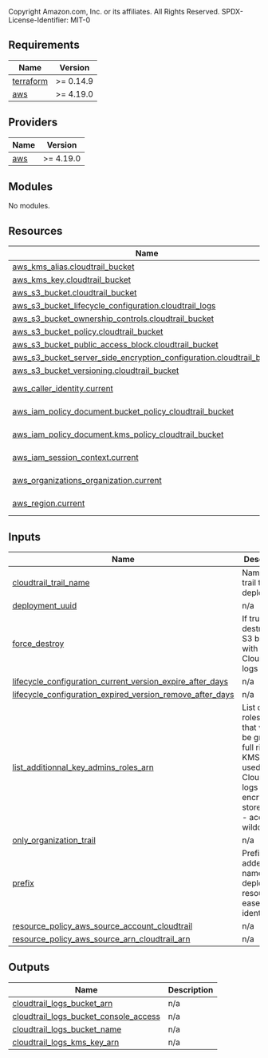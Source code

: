Copyright Amazon.com, Inc. or its affiliates. All Rights Reserved.
SPDX-License-Identifier: MIT-0
<!-- BEGIN_TF_DOCS -->
## Requirements

| Name | Version |
|------|---------|
| <a name="requirement_terraform"></a> [terraform](#requirement\_terraform) | >= 0.14.9 |
| <a name="requirement_aws"></a> [aws](#requirement\_aws) | >= 4.19.0 |

## Providers

| Name | Version |
|------|---------|
| <a name="provider_aws"></a> [aws](#provider\_aws) | >= 4.19.0 |

## Modules

No modules.

## Resources

| Name | Type |
|------|------|
| [aws_kms_alias.cloudtrail_bucket](https://registry.terraform.io/providers/hashicorp/aws/latest/docs/resources/kms_alias) | resource |
| [aws_kms_key.cloudtrail_bucket](https://registry.terraform.io/providers/hashicorp/aws/latest/docs/resources/kms_key) | resource |
| [aws_s3_bucket.cloudtrail_bucket](https://registry.terraform.io/providers/hashicorp/aws/latest/docs/resources/s3_bucket) | resource |
| [aws_s3_bucket_lifecycle_configuration.cloudtrail_logs](https://registry.terraform.io/providers/hashicorp/aws/latest/docs/resources/s3_bucket_lifecycle_configuration) | resource |
| [aws_s3_bucket_ownership_controls.cloudtrail_bucket](https://registry.terraform.io/providers/hashicorp/aws/latest/docs/resources/s3_bucket_ownership_controls) | resource |
| [aws_s3_bucket_policy.cloudtrail_bucket](https://registry.terraform.io/providers/hashicorp/aws/latest/docs/resources/s3_bucket_policy) | resource |
| [aws_s3_bucket_public_access_block.cloudtrail_bucket](https://registry.terraform.io/providers/hashicorp/aws/latest/docs/resources/s3_bucket_public_access_block) | resource |
| [aws_s3_bucket_server_side_encryption_configuration.cloudtrail_bucket](https://registry.terraform.io/providers/hashicorp/aws/latest/docs/resources/s3_bucket_server_side_encryption_configuration) | resource |
| [aws_s3_bucket_versioning.cloudtrail_bucket](https://registry.terraform.io/providers/hashicorp/aws/latest/docs/resources/s3_bucket_versioning) | resource |
| [aws_caller_identity.current](https://registry.terraform.io/providers/hashicorp/aws/latest/docs/data-sources/caller_identity) | data source |
| [aws_iam_policy_document.bucket_policy_cloudtrail_bucket](https://registry.terraform.io/providers/hashicorp/aws/latest/docs/data-sources/iam_policy_document) | data source |
| [aws_iam_policy_document.kms_policy_cloudtrail_bucket](https://registry.terraform.io/providers/hashicorp/aws/latest/docs/data-sources/iam_policy_document) | data source |
| [aws_iam_session_context.current](https://registry.terraform.io/providers/hashicorp/aws/latest/docs/data-sources/iam_session_context) | data source |
| [aws_organizations_organization.current](https://registry.terraform.io/providers/hashicorp/aws/latest/docs/data-sources/organizations_organization) | data source |
| [aws_region.current](https://registry.terraform.io/providers/hashicorp/aws/latest/docs/data-sources/region) | data source |

## Inputs

| Name | Description | Type | Default | Required |
|------|-------------|------|---------|:--------:|
| <a name="input_cloudtrail_trail_name"></a> [cloudtrail\_trail\_name](#input\_cloudtrail\_trail\_name) | Name of the trail to be deployed | `string` | n/a | yes |
| <a name="input_deployment_uuid"></a> [deployment\_uuid](#input\_deployment\_uuid) | n/a | `string` | n/a | yes |
| <a name="input_force_destroy"></a> [force\_destroy](#input\_force\_destroy) | If true, force destroy of S3 bucket with CloudTrail logs | `bool` | `false` | no |
| <a name="input_lifecycle_configuration_current_version_expire_after_days"></a> [lifecycle\_configuration\_current\_version\_expire\_after\_days](#input\_lifecycle\_configuration\_current\_version\_expire\_after\_days) | n/a | `number` | `0` | no |
| <a name="input_lifecycle_configuration_expired_version_remove_after_days"></a> [lifecycle\_configuration\_expired\_version\_remove\_after\_days](#input\_lifecycle\_configuration\_expired\_version\_remove\_after\_days) | n/a | `number` | `0` | no |
| <a name="input_list_additionnal_key_admins_roles_arn"></a> [list\_additionnal\_key\_admins\_roles\_arn](#input\_list\_additionnal\_key\_admins\_roles\_arn) | List of IAM roles ARN that would be granted full rights on KMS key used for CloudTrail logs encryption stored in s3 - accepts wildcards | `list(string)` | `[]` | no |
| <a name="input_only_organization_trail"></a> [only\_organization\_trail](#input\_only\_organization\_trail) | n/a | `bool` | n/a | yes |
| <a name="input_prefix"></a> [prefix](#input\_prefix) | Prefix value added to the name of deployed resources to ease identification | `string` | n/a | yes |
| <a name="input_resource_policy_aws_source_account_cloudtrail"></a> [resource\_policy\_aws\_source\_account\_cloudtrail](#input\_resource\_policy\_aws\_source\_account\_cloudtrail) | n/a | `list(string)` | `[]` | no |
| <a name="input_resource_policy_aws_source_arn_cloudtrail_arn"></a> [resource\_policy\_aws\_source\_arn\_cloudtrail\_arn](#input\_resource\_policy\_aws\_source\_arn\_cloudtrail\_arn) | n/a | `list(string)` | `[]` | no |

## Outputs

| Name | Description |
|------|-------------|
| <a name="output_cloudtrail_logs_bucket_arn"></a> [cloudtrail\_logs\_bucket\_arn](#output\_cloudtrail\_logs\_bucket\_arn) | n/a |
| <a name="output_cloudtrail_logs_bucket_console_access"></a> [cloudtrail\_logs\_bucket\_console\_access](#output\_cloudtrail\_logs\_bucket\_console\_access) | n/a |
| <a name="output_cloudtrail_logs_bucket_name"></a> [cloudtrail\_logs\_bucket\_name](#output\_cloudtrail\_logs\_bucket\_name) | n/a |
| <a name="output_cloudtrail_logs_kms_key_arn"></a> [cloudtrail\_logs\_kms\_key\_arn](#output\_cloudtrail\_logs\_kms\_key\_arn) | n/a |
<!-- END_TF_DOCS -->